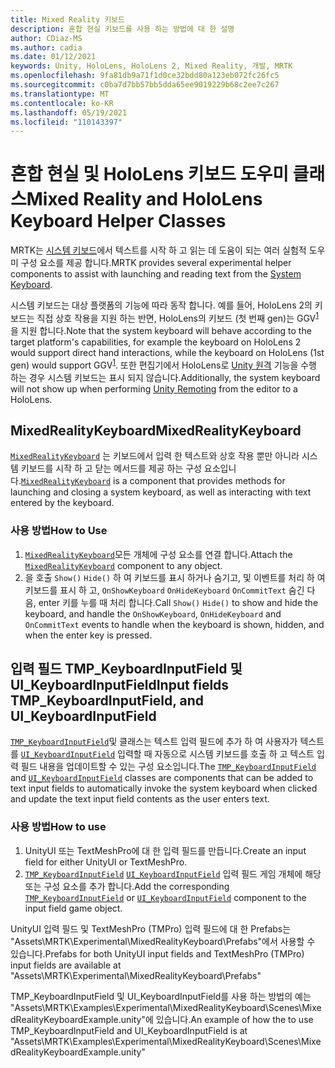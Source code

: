 ```yaml
---
title: Mixed Reality 키보드
description: 혼합 현실 키보드를 사용 하는 방법에 대 한 설명
author: CDiaz-MS
ms.author: cadia
ms.date: 01/12/2021
keywords: Unity, HoloLens, HoloLens 2, Mixed Reality, 개발, MRTK
ms.openlocfilehash: 9fa81db9a71f1d0ce32bdd80a123eb072fc26fc5
ms.sourcegitcommit: c0ba7d7bb57bb5dda65ee9019229b68c2ee7c267
ms.translationtype: MT
ms.contentlocale: ko-KR
ms.lasthandoff: 05/19/2021
ms.locfileid: "110143397"
---
```

# <a name="mixed-reality-and-hololens-keyboard-helper-classes"></a><span data-ttu-id="bded1-104">혼합 현실 및 HoloLens 키보드 도우미 클래스</span><span class="sxs-lookup"><span data-stu-id="bded1-104">Mixed Reality and HoloLens Keyboard Helper Classes</span></span>

<span data-ttu-id="bded1-105">MRTK는 [시스템 키보드](../ux-building-blocks/system-keyboard.md)에서 텍스트를 시작 하 고 읽는 데 도움이 되는 여러 실험적 도우미 구성 요소를 제공 합니다.</span><span class="sxs-lookup"><span data-stu-id="bded1-105">MRTK provides several experimental helper components to assist with launching and reading text from the [System Keyboard](../ux-building-blocks/system-keyboard.md).</span></span>

<span data-ttu-id="bded1-106">시스템 키보드는 대상 플랫폼의 기능에 따라 동작 합니다. 예를 들어, HoloLens 2의 키보드는 직접 상호 작용을 지원 하는 반면, HoloLens의 키보드 (첫 번째 gen)는 GGV<sup>[1](/windows/mixed-reality/gaze)</sup>을 지원 합니다.</span><span class="sxs-lookup"><span data-stu-id="bded1-106">Note that the system keyboard will behave according to the target platform's capabilities, for example the keyboard on HoloLens 2 would support direct hand interactions, while the keyboard on HoloLens (1st gen) would support GGV<sup>[1](/windows/mixed-reality/gaze)</sup>.</span></span> <span data-ttu-id="bded1-107">또한 편집기에서 HoloLens로 [Unity 원격](../tools/holographic-remoting.md) 기능을 수행 하는 경우 시스템 키보드는 표시 되지 않습니다.</span><span class="sxs-lookup"><span data-stu-id="bded1-107">Additionally, the system keyboard will not show up when performing [Unity Remoting](../tools/holographic-remoting.md) from the editor to a HoloLens.</span></span>

## <a name="mixedrealitykeyboard"></a><span data-ttu-id="bded1-108">MixedRealityKeyboard</span><span class="sxs-lookup"><span data-stu-id="bded1-108">MixedRealityKeyboard</span></span>

<span data-ttu-id="bded1-109">[`MixedRealityKeyboard`](xref:Microsoft.MixedReality.Toolkit.Experimental.UI.MixedRealityKeyboard) 는 키보드에서 입력 한 텍스트와 상호 작용 뿐만 아니라 시스템 키보드를 시작 하 고 닫는 메서드를 제공 하는 구성 요소입니다.</span><span class="sxs-lookup"><span data-stu-id="bded1-109">[`MixedRealityKeyboard`](xref:Microsoft.MixedReality.Toolkit.Experimental.UI.MixedRealityKeyboard) is a component that provides methods for launching and closing a system keyboard, as well as interacting with text entered by the keyboard.</span></span>  

### <a name="how-to-use"></a><span data-ttu-id="bded1-110">사용 방법</span><span class="sxs-lookup"><span data-stu-id="bded1-110">How to Use</span></span>

1. <span data-ttu-id="bded1-111">[`MixedRealityKeyboard`](xref:Microsoft.MixedReality.Toolkit.Experimental.UI.MixedRealityKeyboard)모든 개체에 구성 요소를 연결 합니다.</span><span class="sxs-lookup"><span data-stu-id="bded1-111">Attach the [`MixedRealityKeyboard`](xref:Microsoft.MixedReality.Toolkit.Experimental.UI.MixedRealityKeyboard) component to any object.</span></span>
2. <span data-ttu-id="bded1-112">을 호출 `Show()` `Hide()` 하 여 키보드를 표시 하거나 숨기고, 및 이벤트를 처리 하 여 키보드를 표시 하 고, `OnShowKeyboard` `OnHideKeyboard` `OnCommitText` 숨긴 다음, enter 키를 누를 때 처리 합니다.</span><span class="sxs-lookup"><span data-stu-id="bded1-112">Call `Show()` `Hide()` to show and hide the keyboard, and handle the `OnShowKeyboard`, `OnHideKeyboard` and `OnCommitText` events to handle when the keyboard is shown, hidden, and when the enter key is pressed.</span></span>

## <a name="input-fields-tmp_keyboardinputfield-and-ui_keyboardinputfield"></a><span data-ttu-id="bded1-113">입력 필드 TMP_KeyboardInputField 및 UI_KeyboardInputField</span><span class="sxs-lookup"><span data-stu-id="bded1-113">Input fields TMP_KeyboardInputField, and UI_KeyboardInputField</span></span>

<span data-ttu-id="bded1-114">[`TMP_KeyboardInputField`](xref:Microsoft.MixedReality.Toolkit.Experimental.UI.TMP_KeyboardInputField)및 클래스는 텍스트 입력 필드에 추가 하 여 사용자가 텍스트를 [`UI_KeyboardInputField`](xref:Microsoft.MixedReality.Toolkit.Experimental.UI.UI_KeyboardInputField) 입력할 때 자동으로 시스템 키보드를 호출 하 고 텍스트 입력 필드 내용을 업데이트할 수 있는 구성 요소입니다.</span><span class="sxs-lookup"><span data-stu-id="bded1-114">The [`TMP_KeyboardInputField`](xref:Microsoft.MixedReality.Toolkit.Experimental.UI.TMP_KeyboardInputField) and [`UI_KeyboardInputField`](xref:Microsoft.MixedReality.Toolkit.Experimental.UI.UI_KeyboardInputField) classes are components that can be added to text input fields to automatically invoke the system keyboard when clicked and update the text input field contents as the user enters text.</span></span>

### <a name="how-to-use"></a><span data-ttu-id="bded1-115">사용 방법</span><span class="sxs-lookup"><span data-stu-id="bded1-115">How to use</span></span>

1. <span data-ttu-id="bded1-116">UnityUI 또는 TextMeshPro에 대 한 입력 필드를 만듭니다.</span><span class="sxs-lookup"><span data-stu-id="bded1-116">Create an input field for either UnityUI or TextMeshPro.</span></span>
2. <span data-ttu-id="bded1-117">[`TMP_KeyboardInputField`](xref:Microsoft.MixedReality.Toolkit.Experimental.UI.TMP_KeyboardInputField) [`UI_KeyboardInputField`](xref:Microsoft.MixedReality.Toolkit.Experimental.UI.UI_KeyboardInputField) 입력 필드 게임 개체에 해당 또는 구성 요소를 추가 합니다.</span><span class="sxs-lookup"><span data-stu-id="bded1-117">Add the corresponding [`TMP_KeyboardInputField`](xref:Microsoft.MixedReality.Toolkit.Experimental.UI.TMP_KeyboardInputField) or [`UI_KeyboardInputField`](xref:Microsoft.MixedReality.Toolkit.Experimental.UI.UI_KeyboardInputField) component to the input field game object.</span></span>

<span data-ttu-id="bded1-118">UnityUI 입력 필드 및 TextMeshPro (TMPro) 입력 필드에 대 한 Prefabs는 "Assets\MRTK\Experimental\MixedRealityKeyboard\Prefabs"에서 사용할 수 있습니다.</span><span class="sxs-lookup"><span data-stu-id="bded1-118">Prefabs for both UnityUI input fields and TextMeshPro (TMPro) input fields are available at "Assets\MRTK\Experimental\MixedRealityKeyboard\Prefabs"</span></span>

<span data-ttu-id="bded1-119">TMP_KeyboardInputField 및 UI_KeyboardInputField를 사용 하는 방법의 예는 "Assets\MRTK\Examples\Experimental\MixedRealityKeyboard\Scenes\MixedRealityKeyboardExample.unity"에 있습니다.</span><span class="sxs-lookup"><span data-stu-id="bded1-119">An example of how the to use TMP_KeyboardInputField and UI_KeyboardInputField is at "Assets\MRTK\Examples\Experimental\MixedRealityKeyboard\Scenes\MixedRealityKeyboardExample.unity"</span></span>